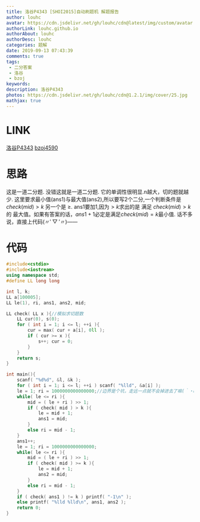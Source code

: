 ```yaml
---
title: 洛谷P4343 [SHOI2015]自动刷题机 解题报告
author: louhc
avatar: https://cdn.jsdelivr.net/gh/louhc/cdn@latest/img/custom/avatar.jpg
authorLink: louhc.github.io
authorAbout: louhc
authorDesc: louhc
categories: 题解
date: 2019-09-13 07:43:39
comments: true
tags:
 - 二分答案
 - 洛谷
 - bzoj
keywords: 
description: 洛谷P4343
photos: https://cdn.jsdelivr.net/gh/louhc/cdn@1.2.1/img/cover/25.jpg
mathjax: true
---
```


# LINK

[洛谷P4343](https://www.luogu.com.cn/problem/P4343)
[bzoj4590](https://www.lydsy.com/JudgeOnline/problem.php?id=4590)

# 思路

这是一道二分题. 没错这就是一道二分题.
它的单调性很明显.n越大，切的题就越少.
这里要求最小值(ans1)与最大值(ans2),所以要写2个二分,一个判断条件是$check(mid) > k$ 另一个是 $\ge$.
ans1要加1,因为$>k$求出的是 满足 $check(mid) > k$ 的 最大值。如果有答案的话，$ans1 + 1$必定是满足$check(mid) = k$最小值.
话不多说，直接上代码$(〃'▽'〃)——$

# 代码

```cpp
#include<cstdio>
#include<iostream>
using namespace std;
#define LL long long

int l, k;
LL a[100005];
LL le(1), ri, ans1, ans2, mid;

LL check( LL x ){//模拟求切题数
    LL cur(0), s(0);
    for ( int i = 1; i <= l; ++i ){
        cur = max( cur + a[i], 0ll );
        if ( cur >= x ){
            s++; cur = 0;
        }
    }
    return s;
}

int main(){
    scanf( "%d%d", &l, &k );
    for ( int i = 1; i <= l; ++i ) scanf( "%lld", &a[i] );
    le = 1; ri = 1000000000000000;//边界是个坑，走远一点就不会掉进去了嘛(｀・ω・´)反正时间复杂度不会超过O(100)
    while( le <= ri ){
        mid = ( le + ri ) >> 1;
        if ( check( mid ) > k ){
            le = mid + 1;
            ans1 = mid;
        }
        else ri = mid - 1;
    }
    ans1++;
    le = 1; ri = 1000000000000000;
    while( le <= ri ){
        mid = ( le + ri ) >> 1;
        if ( check( mid ) >= k ){
            le = mid + 1;
            ans2 = mid;
        }
        else ri = mid - 1;
    }
    if ( check( ans1 ) != k ) printf( "-1\n" );
    else printf( "%lld %lld\n", ans1, ans2 );
    return 0;
}
```